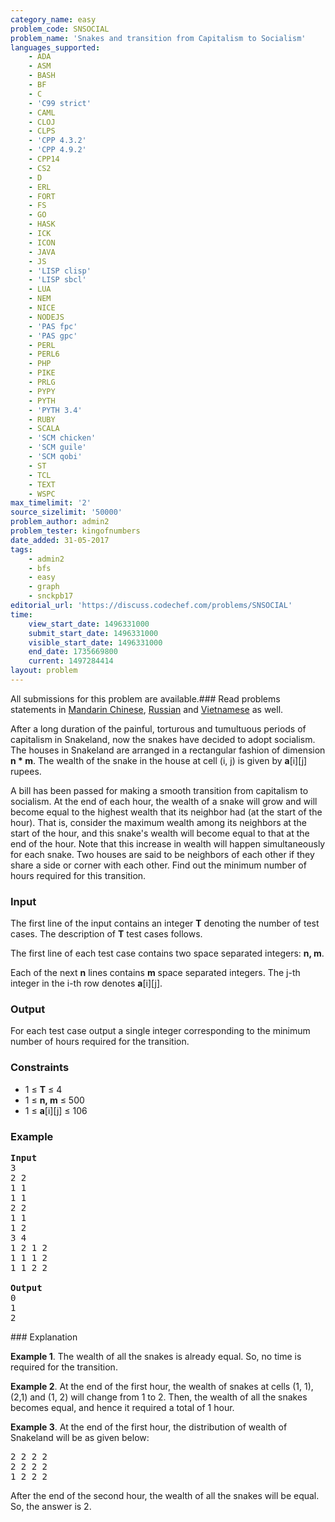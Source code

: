 ```yaml
---
category_name: easy
problem_code: SNSOCIAL
problem_name: 'Snakes and transition from Capitalism to Socialism'
languages_supported:
    - ADA
    - ASM
    - BASH
    - BF
    - C
    - 'C99 strict'
    - CAML
    - CLOJ
    - CLPS
    - 'CPP 4.3.2'
    - 'CPP 4.9.2'
    - CPP14
    - CS2
    - D
    - ERL
    - FORT
    - FS
    - GO
    - HASK
    - ICK
    - ICON
    - JAVA
    - JS
    - 'LISP clisp'
    - 'LISP sbcl'
    - LUA
    - NEM
    - NICE
    - NODEJS
    - 'PAS fpc'
    - 'PAS gpc'
    - PERL
    - PERL6
    - PHP
    - PIKE
    - PRLG
    - PYPY
    - PYTH
    - 'PYTH 3.4'
    - RUBY
    - SCALA
    - 'SCM chicken'
    - 'SCM guile'
    - 'SCM qobi'
    - ST
    - TCL
    - TEXT
    - WSPC
max_timelimit: '2'
source_sizelimit: '50000'
problem_author: admin2
problem_tester: kingofnumbers
date_added: 31-05-2017
tags:
    - admin2
    - bfs
    - easy
    - graph
    - snckpb17
editorial_url: 'https://discuss.codechef.com/problems/SNSOCIAL'
time:
    view_start_date: 1496331000
    submit_start_date: 1496331000
    visible_start_date: 1496331000
    end_date: 1735669800
    current: 1497284414
layout: problem
---
```

All submissions for this problem are available.### Read problems statements in [Mandarin Chinese](http://www.codechef.com/download/translated/SNCKPB17/mandarin/SNSOCIAL.pdf), [Russian](http://www.codechef.com/download/translated/SNCKPB17/russian/SNSOCIAL.pdf) and [Vietnamese](http://www.codechef.com/download/translated/SNCKPB17/vietnamese/SNSOCIAL.pdf) as well.

After a long duration of the painful, torturous and tumultuous periods of capitalism in Snakeland, now the snakes have decided to adopt socialism. The houses in Snakeland are arranged in a rectangular fashion of dimension **n \* m**. The wealth of the snake in the house at cell (i, j) is given by **a**\[i\]\[j\] rupees.

A bill has been passed for making a smooth transition from capitalism to socialism. At the end of each hour, the wealth of a snake will grow and will become equal to the highest wealth that its neighbor had (at the start of the hour). That is, consider the maximum wealth among its neighbors at the start of the hour, and this snake's wealth will become equal to that at the end of the hour. Note that this increase in wealth will happen simultaneously for each snake. Two houses are said to be neighbors of each other if they share a side or corner with each other. Find out the minimum number of hours required for this transition.

### Input

The first line of the input contains an integer **T** denoting the number of test cases. The description of **T** test cases follows.

The first line of each test case contains two space separated integers: **n, m**.

Each of the next **n** lines contains **m** space separated integers. The j-th integer in the i-th row denotes **a**\[i\]\[j\].

### Output

For each test case output a single integer corresponding to the minimum number of hours required for the transition.

### Constraints

- 1 ≤ **T** ≤ 4
- 1 ≤ **n, m** ≤ 500
- 1 ≤ **a**\[i\]\[j\] ≤ 106

### Example

<pre>
<b>Input</b>
3
2 2
1 1
1 1
2 2
1 1
1 2
3 4
1 2 1 2
1 1 1 2
1 1 2 2

<b>Output</b>
0
1
2
</pre>### Explanation

**Example 1**. The wealth of all the snakes is already equal. So, no time is required for the transition.

**Example 2**. At the end of the first hour, the wealth of snakes at cells (1, 1), (2,1) and (1, 2) will change from 1 to 2. Then, the wealth of all the snakes becomes equal, and hence it required a total of 1 hour.

**Example 3**. At the end of the first hour, the distribution of wealth of Snakeland will be as given below:

<pre>
2 2 2 2
2 2 2 2
1 2 2 2
</pre>After the end of the second hour, the wealth of all the snakes will be equal. So, the answer is 2.
